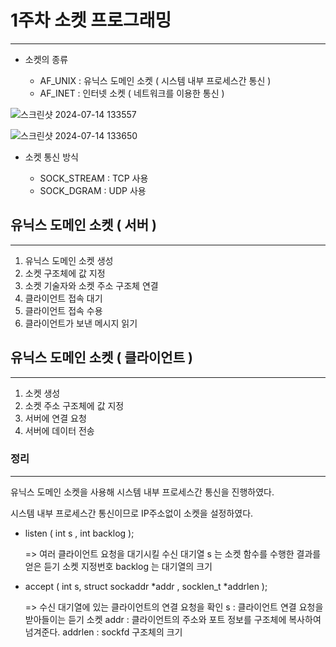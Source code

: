 # 1주차 소켓 프로그래밍
------------------------
- 소켓의 종류

  - AF_UNIX : 유닉스 도메인 소켓 ( 시스템 내부 프로세스간 통신 )
  - AF_INET : 인터넷 소켓 ( 네트워크를 이용한 통신 )
    
![스크린샷 2024-07-14 133557](https://github.com/user-attachments/assets/529d4aab-681c-4211-a971-0aad17ecb9ee)

![스크린샷 2024-07-14 133650](https://github.com/user-attachments/assets/f21d7e0a-2a73-462c-9da7-e3038c24f739)

- 소켓 통신 방식

  - SOCK_STREAM : TCP 사용
  - SOCK_DGRAM : UDP 사용
 

## 유닉스 도메인 소켓 ( 서버 )
------------------------------------
1. 유닉스 도메인 소켓 생성
2. 소켓 구조체에 값 지정
3. 소켓 기술자와 소켓 주소 구조체 연결
4. 클라이언트 접속 대기
5. 클라이언트 접속 수용
6. 클라이언트가 보낸 메시지 읽기


## 유닉스 도메인 소켓 ( 클라이언트 )
--------------------------------------
1. 소켓 생성
2. 소켓 주소 구조체에 값 지정
3. 서버에 연결 요청
4. 서버에 데이터 전송

### 정리
---------------------------------------

유닉스 도메인 소켓을 사용해 시스템 내부 프로세스간 통신을 진행하였다.

시스템 내부 프로세스간 통신이므로 IP주소없이 소켓을 설정하였다.

- listen ( int s , int backlog );

  => 여러 클라이언트 요청을 대기시킬 수신 대기열
      s 는 소켓 함수를 수행한 결과를 얻은 듣기 소켓 지정번호
      backlog 는 대기열의 크기

- accept ( int s, struct sockaddr *addr , socklen_t *addrlen );

  =>  수신 대기열에 있는 클라이언트의 연결 요청을 확인
      s : 클라이언트 연결 요청을 받아들이는 듣기 소켓
      addr : 클라이언트의 주소와 포트 정보를 구조체에 복사하여 넘겨준다.
      addrlen : sockfd 구조체의 크기
